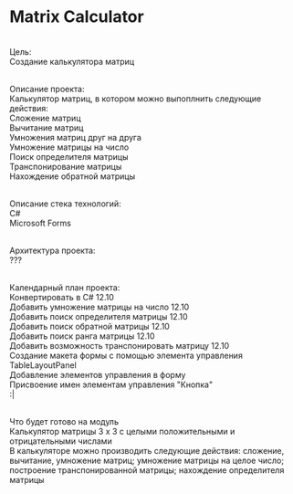 # Matrix Calculator

<br>Цель:
<br>Создание калькулятора матриц

<br>Описание проекта:
<br>Калькулятор матриц, в котором можно выпоплнить следующие действия:
<br>Сложение матриц
<br>Вычитание матриц
<br>Умножения матриц друг на друга
<br>Умножение матрицы на число
<br>Поиск определителя матрицы
<br>Транспонирование матрицы
<br>Нахождение обратной матрицы

<br>Описание стека технологий:
<br>C#
<br>Microsoft Forms

<br>Архитектура проекта:
<br>???

<br>Календарный план проекта:
<br>Конвертировать в C# 12.10
<br>Добавить умножение матрицы на число 12.10
<br>Добавить поиск определителя матрицы  12.10
<br>Добавить поиск обратной матрицы  12.10
<br>Добавить поиск ранга матрицы  12.10
<br>Добавить возможность транспонировать матрицу  12.10
<br>Создание макета формы с помощью элемента управления TableLayoutPanel
<br>Добавление элементов управления в форму
<br>Присвоение имен элементам управления "Кнопка"
<br>:|

<br>Что будет готово на модуль
<br>Калькулятор матрицы 3 x 3 с целыми положительными и отрицательными числами
<br>В калькуляторе можно производить следующие действия: сложение, вычитание, умножение матриц; умножение матрицы на целое число; построение транспонированной матрицы; нахождение определителя матрицы
